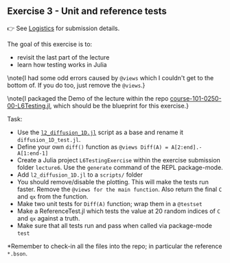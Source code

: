 <!--This file was generated, do not modify it.-->
## Exercise 3 - **Unit and reference tests**

👉 See [Logistics](/logistics/#submission) for submission details.

The goal of this exercise is to:
- revisit the last part of the lecture
- learn how testing works in Julia

\note{I had some odd errors caused by `@views` which I couldn't get to the bottom of.  If you do too, just remove the `@views`.}

\note{I packaged the Demo of the lecture within the repo [course-101-0250-00-L6Testing.jl](https://github.com/eth-vaw-glaciology/course-101-0250-00-L6Testing.jl), which should be the blueprint for this exercise.}

Task:
- Use the [`l2_diffusion_1D.jl`](https://github.com/eth-vaw-glaciology/course-101-0250-00/blob/main/scripts/l2_diffusion_1D.jl) script as a base and rename it `diffusion_1D_test.jl`.
- Define your own `diff()` function as `@views Diff(A) = A[2:end].-A[1:end-1]`
- Create a Julia project `L6TestingExercise` within the exercise submission folder `lecture6`.  Use the `generate` command of the REPL package-mode.
- Add `l2_diffusion_1D.jl` to a `scripts/` folder
- You should remove/disable the plotting. This will make the tests run faster. Remove the `@views for the main function`. Also return the final `C` and `qx` from the function.
- Make two unit tests for `Diff(A)` function; wrap them in a `@testset`
- Make a ReferenceTest.jl which tests the value at 20 random indices of `C` and `qx` against a truth.
- Make sure that all tests run and pass when called via package-mode `test`

*Remember to check-in all the files into the repo; in particular the reference `*.bson`.

